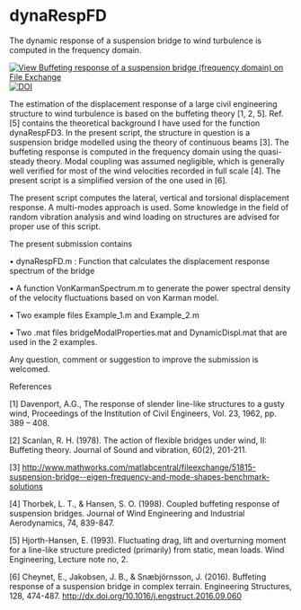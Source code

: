 # dynaRespFD
The dynamic response of a suspension bridge to wind turbulence is computed in the frequency domain.

[![View Buffeting response of a suspension bridge (frequency domain) on File Exchange](https://www.mathworks.com/matlabcentral/images/matlab-file-exchange.svg)](https://se.mathworks.com/matlabcentral/fileexchange/51970-buffeting-response-of-a-suspension-bridge-frequency-domain)
[![DOI](https://zenodo.org/badge/249144990.svg)](https://zenodo.org/badge/latestdoi/249144990)


The estimation of the displacement response of a large civil engineering structure to wind turbulence is based on the buffeting theory [1, 2, 5]. Ref. [5] contains the theoretical background I have used for the function dynaRespFD3. In the present script, the structure in question is a suspension bridge modelled using the theory of continuous beams [3]. The buffeting response is computed in the frequency domain using the quasi-steady theory.  Modal coupling was assumed negligible, which is generally well verified for most of the wind velocities recorded in full scale [4]. The present script is a  simplified version of the one used in [6]. 

The present script computes the lateral, vertical and torsional displacement response. A multi-modes approach is used. Some knowledge in the field of random vibration analysis and wind loading on structures are advised for proper use of this script. 


The present submission contains 

• dynaRespFD.m : Function that calculates the displacement response spectrum of the bridge

• A function VonKarmanSpectrum.m to generate the power spectral density of the velocity fluctuations based on von Karman model.

• Two example files Example_1.m and Example_2.m

• Two .mat files bridgeModalProperties.mat and DynamicDispl.mat that are used in the 2 examples.

Any question, comment or suggestion to improve the submission is welcomed.


References

 [1] Davenport, A.G., The response of slender line-like structures to a gusty wind, Proceedings of the Institution of Civil Engineers, Vol. 23, 1962, pp. 389 – 408. 
 
[2] Scanlan, R. H. (1978). The action of flexible bridges under wind, II: Buffeting theory. Journal of Sound and vibration, 60(2), 201-211.

[3] http://www.mathworks.com/matlabcentral/fileexchange/51815-suspension-bridge--eigen-frequency-and-mode-shapes-benchmark-solutions 

[4] Thorbek, L. T., & Hansen, S. O. (1998). Coupled buffeting response of suspension bridges. Journal of Wind Engineering and Industrial Aerodynamics, 74, 839-847.

[5] Hjorth-Hansen, E. (1993). Fluctuating drag, lift and overturning moment for a line-like structure predicted (primarily) from static, mean loads. Wind Engineering, Lecture note no, 2.

[6] Cheynet, E., Jakobsen, J. B., & Snæbjörnsson, J. (2016). Buffeting response of a suspension bridge in complex terrain. Engineering Structures, 128, 474-487.   http://dx.doi.org/10.1016/j.engstruct.2016.09.060
